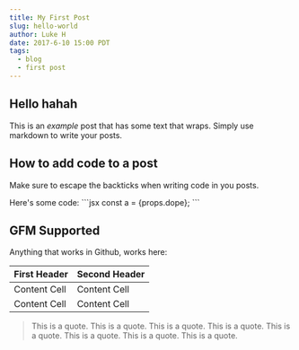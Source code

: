 ```yaml
---
title: My First Post
slug: hello-world
author: Luke H
date: 2017-6-10 15:00 PDT
tags:
  - blog
  - first post
---
```

## Hello hahah
This is an _example_ post that has some text that wraps. Simply use markdown to write your posts.

## How to add code to a post
Make sure to escape the backticks when writing code in you posts.

Here's some code:
\`\`\`jsx
const a = <Post>{props.dope}</Post>;
\`\`\`

## GFM Supported
Anything that works in Github, works here:

| First Header  | Second Header |
| ------------- | ------------- |
| Content Cell  | Content Cell  |
| Content Cell  | Content Cell  |

> This is a quote. This is a quote. This is a quote. This is a quote. This is a quote. This is a quote. This is a quote. This is a quote.
